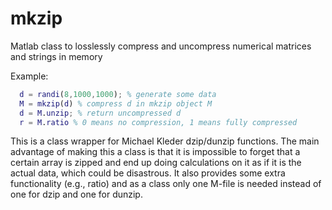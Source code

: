 # mkzip
Matlab class to losslessly compress and uncompress numerical matrices and strings in memory
 
Example:
```matlab
  d = randi(8,1000,1000); % generate some data
  M = mkzip(d) % compress d in mkzip object M 
  d = M.unzip; % return uncompressed d 
  r = M.ratio % 0 means no compression, 1 means fully compressed
```
This is a class wrapper for Michael Kleder dzip/dunzip functions.
The main advantage of making this a class is that it is impossible
to forget that a certain array is zipped and end up doing
calculations on it as if it is the actual data, which could be
disastrous. It also provides some extra functionality (e.g., ratio)
and as a class only one M-file is needed instead of one for dzip 
and one for dunzip.
